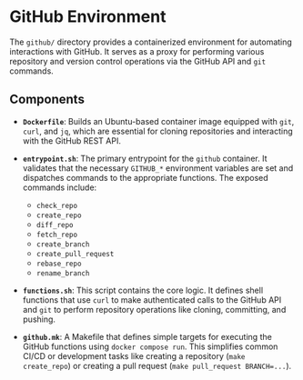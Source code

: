 # GitHub Environment

The `github/` directory provides a containerized environment for automating interactions with GitHub. It serves as a proxy for performing various repository and version control operations via the GitHub API and `git` commands.

## Components

*   **`Dockerfile`**: Builds an Ubuntu-based container image equipped with `git`, `curl`, and `jq`, which are essential for cloning repositories and interacting with the GitHub REST API.

*   **`entrypoint.sh`**: The primary entrypoint for the `github` container. It validates that the necessary `GITHUB_*` environment variables are set and dispatches commands to the appropriate functions. The exposed commands include:
    *   `check_repo`
    *   `create_repo`
    *   `diff_repo`
    *   `fetch_repo`
    *   `create_branch`
    *   `create_pull_request`
    *   `rebase_repo`
    *   `rename_branch`

*   **`functions.sh`**: This script contains the core logic. It defines shell functions that use `curl` to make authenticated calls to the GitHub API and `git` to perform repository operations like cloning, committing, and pushing.

*   **`github.mk`**: A Makefile that defines simple targets for executing the GitHub functions using `docker compose run`. This simplifies common CI/CD or development tasks like creating a repository (`make create_repo`) or creating a pull request (`make pull_request BRANCH=...`).
